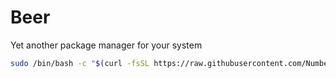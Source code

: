 # Beer
Yet another package manager for your system

```sh
sudo /bin/bash -c "$(curl -fsSL https://raw.githubusercontent.com/Numbers-Technologies/Beer/refs/heads/main/install.sh)"
```
